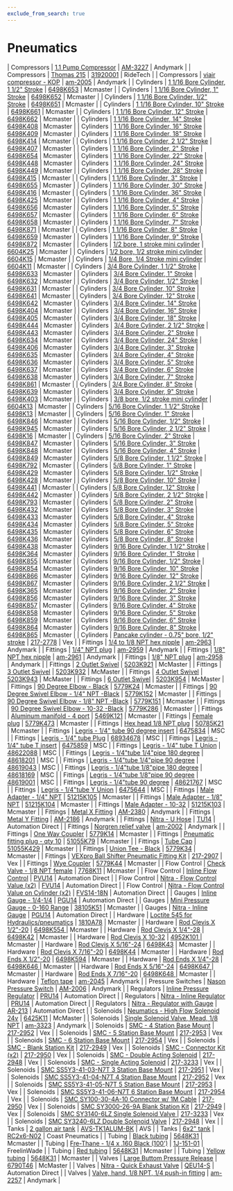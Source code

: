 ```yaml
---
exclude_from_search: true
---
```


# Pneumatics

| Compressors | [1.1 Pump Compressor](https://jgermita.github.io/frc-parts/parts/00963.html) | [AM-3227](http://www.andymark.com/) | Andymark |
| Compressors | [Thomas 215](https://jgermita.github.io/frc-parts/parts/00439.html) | [31920001](http://www.ridetech.com/store/215-thomas-compressor-100psi.html) | RideTech |
| Compressors | [viair compressor - KOP](https://jgermita.github.io/frc-parts/parts/00440.html) | [am-2005](http://www.andymark.com/product-p/am-2005.htm) | Andymark |
| Cylinders | [1 1/16 Bore Cylinder, 1 1/2" Stroke](https://jgermita.github.io/frc-parts/parts/00441.html) | [6498K653](https://www.mcmaster.com/#6498K653) | Mcmaster |
| Cylinders | [1 1/16 Bore Cylinder, 1" Stroke](https://jgermita.github.io/frc-parts/parts/00442.html) | [6498K652](https://www.mcmaster.com/#6498K652) | Mcmaster |
| Cylinders | [1 1/16 Bore Cylinder, 1/2" Stroke](https://jgermita.github.io/frc-parts/parts/00443.html) | [6498K651](https://www.mcmaster.com/#6498K651) | Mcmaster |
| Cylinders | [1 1/16 Bore Cylinder, 10" Stroke](https://jgermita.github.io/frc-parts/parts/00444.html) | [6498K661](https://www.mcmaster.com/#6498K661) | Mcmaster |
| Cylinders | [1 1/16 Bore Cylinder, 12" Stroke](https://jgermita.github.io/frc-parts/parts/00445.html) | [6498K662](https://www.mcmaster.com/#6498K662) | Mcmaster |
| Cylinders | [1 1/16 Bore Cylinder, 14" Stroke](https://jgermita.github.io/frc-parts/parts/00446.html) | [6498K408](https://www.mcmaster.com/#6498K408) | Mcmaster |
| Cylinders | [1 1/16 Bore Cylinder, 16" Stroke](https://jgermita.github.io/frc-parts/parts/00447.html) | [6498K409](https://www.mcmaster.com/#6498K409) | Mcmaster |
| Cylinders | [1 1/16 Bore Cylinder, 18" Stroke](https://jgermita.github.io/frc-parts/parts/00448.html) | [6498K414](https://www.mcmaster.com/#6498K414) | Mcmaster |
| Cylinders | [1 1/16 Bore Cylinder, 2 1/2" Stroke](https://jgermita.github.io/frc-parts/parts/00449.html) | [6498K407](https://www.mcmaster.com/#6498K407) | Mcmaster |
| Cylinders | [1 1/16 Bore Cylinder, 2" Stroke](https://jgermita.github.io/frc-parts/parts/00450.html) | [6498K654](https://www.mcmaster.com/#6498K654) | Mcmaster |
| Cylinders | [1 1/16 Bore Cylinder, 22" Stroke](https://jgermita.github.io/frc-parts/parts/00451.html) | [6498K448](https://www.mcmaster.com/#6498K448) | Mcmaster |
| Cylinders | [1 1/16 Bore Cylinder, 24" Stroke](https://jgermita.github.io/frc-parts/parts/00452.html) | [6498K449](https://www.mcmaster.com/#6498K449) | Mcmaster |
| Cylinders | [1 1/16 Bore Cylinder, 28" Stroke](https://jgermita.github.io/frc-parts/parts/00453.html) | [6498K415](https://www.mcmaster.com/#6498K415) | Mcmaster |
| Cylinders | [1 1/16 Bore Cylinder, 3" Stroke](https://jgermita.github.io/frc-parts/parts/00454.html) | [6498K655](https://www.mcmaster.com/#6498K655) | Mcmaster |
| Cylinders | [1 1/16 Bore Cylinder, 30" Stroke](https://jgermita.github.io/frc-parts/parts/00455.html) | [6498K416](https://www.mcmaster.com/#6498K416) | Mcmaster |
| Cylinders | [1 1/16 Bore Cylinder, 36" Stroke](https://jgermita.github.io/frc-parts/parts/00456.html) | [6498K425](https://www.mcmaster.com/#6498K425) | Mcmaster |
| Cylinders | [1 1/16 Bore Cylinder, 4" Stroke](https://jgermita.github.io/frc-parts/parts/00457.html) | [6498K656](https://www.mcmaster.com/#6498K656) | Mcmaster |
| Cylinders | [1 1/16 Bore Cylinder, 5" Stroke](https://jgermita.github.io/frc-parts/parts/00458.html) | [6498K657](https://www.mcmaster.com/#6498K657) | Mcmaster |
| Cylinders | [1 1/16 Bore Cylinder, 6" Stroke](https://jgermita.github.io/frc-parts/parts/00459.html) | [6498K658](https://www.mcmaster.com/#6498K658) | Mcmaster |
| Cylinders | [1 1/16 Bore Cylinder, 7" Stroke](https://jgermita.github.io/frc-parts/parts/00460.html) | [6498K871](https://www.mcmaster.com/#6498K871) | Mcmaster |
| Cylinders | [1 1/16 Bore Cylinder, 8" Stroke](https://jgermita.github.io/frc-parts/parts/00461.html) | [6498K659](https://www.mcmaster.com/#6498K659) | Mcmaster |
| Cylinders | [1 1/16 Bore Cylinder, 9" Stroke](https://jgermita.github.io/frc-parts/parts/00462.html) | [6498K872](https://www.mcmaster.com/#6498K872) | Mcmaster |
| Cylinders | [1/2 bore, 1 stroke mini cylinder](https://jgermita.github.io/frc-parts/parts/00463.html) | [6604K25](https://www.mcmaster.com/#6604K25) | Mcmaster |
| Cylinders | [1/2 bore, 1/2 stroke mini cylinder](https://jgermita.github.io/frc-parts/parts/00464.html) | [6604K15](https://www.mcmaster.com/#6604K15) | Mcmaster |
| Cylinders | [1/4 Bore, 1/4 Stroke mini cylinder](https://jgermita.github.io/frc-parts/parts/00465.html) | [6604K11](https://www.mcmaster.com/#6604K11) | Mcmaster |
| Cylinders | [3/4 Bore Cylinder, 1 1/2" Stroke](https://jgermita.github.io/frc-parts/parts/00466.html) | [6498K633](https://www.mcmaster.com/#6498K633) | Mcmaster |
| Cylinders | [3/4 Bore Cylinder, 1" Stroke](https://jgermita.github.io/frc-parts/parts/00467.html) | [6498K632](https://www.mcmaster.com/#6498K632) | Mcmaster |
| Cylinders | [3/4 Bore Cylinder, 1/2" Stroke](https://jgermita.github.io/frc-parts/parts/00468.html) | [6498K631](https://www.mcmaster.com/#6498K631) | Mcmaster |
| Cylinders | [3/4 Bore Cylinder, 10" Stroke](https://jgermita.github.io/frc-parts/parts/00469.html) | [6498K641](https://www.mcmaster.com/#6498K641) | Mcmaster |
| Cylinders | [3/4 Bore Cylinder, 12" Stroke](https://jgermita.github.io/frc-parts/parts/00470.html) | [6498K642](https://www.mcmaster.com/#6498K642) | Mcmaster |
| Cylinders | [3/4 Bore Cylinder, 14" Stroke](https://jgermita.github.io/frc-parts/parts/00471.html) | [6498K404](https://www.mcmaster.com/#6498K404) | Mcmaster |
| Cylinders | [3/4 Bore Cylinder, 16" Stroke](https://jgermita.github.io/frc-parts/parts/00472.html) | [6498K405](https://www.mcmaster.com/#6498K405) | Mcmaster |
| Cylinders | [3/4 Bore Cylinder, 18" Stroke](https://jgermita.github.io/frc-parts/parts/00473.html) | [6498K444](https://www.mcmaster.com/#6498K444) | Mcmaster |
| Cylinders | [3/4 Bore Cylinder, 2 1/2" Stroke](https://jgermita.github.io/frc-parts/parts/00474.html) | [6498K443](https://www.mcmaster.com/#6498K443) | Mcmaster |
| Cylinders | [3/4 Bore Cylinder, 2" Stroke](https://jgermita.github.io/frc-parts/parts/00475.html) | [6498K634](https://www.mcmaster.com/#6498K634) | Mcmaster |
| Cylinders | [3/4 Bore Cylinder, 24" Stroke](https://jgermita.github.io/frc-parts/parts/00476.html) | [6498K406](https://www.mcmaster.com/#6498K406) | Mcmaster |
| Cylinders | [3/4 Bore Cylinder, 3" Stroke](https://jgermita.github.io/frc-parts/parts/00477.html) | [6498K635](https://www.mcmaster.com/#6498K635) | Mcmaster |
| Cylinders | [3/4 Bore Cylinder, 4" Stroke](https://jgermita.github.io/frc-parts/parts/00478.html) | [6498K636](https://www.mcmaster.com/#6498K636) | Mcmaster |
| Cylinders | [3/4 Bore Cylinder, 5" Stroke](https://jgermita.github.io/frc-parts/parts/00479.html) | [6498K637](https://www.mcmaster.com/#6498K637) | Mcmaster |
| Cylinders | [3/4 Bore Cylinder, 6" Stroke](https://jgermita.github.io/frc-parts/parts/00480.html) | [6498K638](https://www.mcmaster.com/#6498K638) | Mcmaster |
| Cylinders | [3/4 Bore Cylinder, 7" Stroke](https://jgermita.github.io/frc-parts/parts/00481.html) | [6498K861](https://www.mcmaster.com/#6498K861) | Mcmaster |
| Cylinders | [3/4 Bore Cylinder, 8" Stroke](https://jgermita.github.io/frc-parts/parts/00482.html) | [6498K639](https://www.mcmaster.com/#6498K639) | Mcmaster |
| Cylinders | [3/4 Bore Cylinder, 9" Stroke](https://jgermita.github.io/frc-parts/parts/00483.html) | [6498K403](https://www.mcmaster.com/#6498K403) | Mcmaster |
| Cylinders | [3/8 bore, 1/2 stroke mini cylinder](https://jgermita.github.io/frc-parts/parts/00484.html) | [6604K13](https://www.mcmaster.com/#6604K13) | Mcmaster |
| Cylinders | [5/16 Bore Cylinder, 1 1/2" Stroke](https://jgermita.github.io/frc-parts/parts/00485.html) | [6498K13](https://www.mcmaster.com/#6498K13) | Mcmaster |
| Cylinders | [5/16 Bore Cylinder, 1" Stroke](https://jgermita.github.io/frc-parts/parts/00486.html) | [6498K846](https://www.mcmaster.com/#6498K846) | Mcmaster |
| Cylinders | [5/16 Bore Cylinder, 1/2" Stroke](https://jgermita.github.io/frc-parts/parts/00487.html) | [6498K945](https://www.mcmaster.com/#6498K945) | Mcmaster |
| Cylinders | [5/16 Bore Cylinder, 2 1/2" Stroke](https://jgermita.github.io/frc-parts/parts/00488.html) | [6498K16](https://www.mcmaster.com/#6498K16) | Mcmaster |
| Cylinders | [5/16 Bore Cylinder, 2" Stroke](https://jgermita.github.io/frc-parts/parts/00489.html) | [6498K847](https://www.mcmaster.com/#6498K847) | Mcmaster |
| Cylinders | [5/16 Bore Cylinder, 3" Stroke](https://jgermita.github.io/frc-parts/parts/00490.html) | [6498K848](https://www.mcmaster.com/#6498K848) | Mcmaster |
| Cylinders | [5/16 Bore Cylinder, 4" Stroke](https://jgermita.github.io/frc-parts/parts/00491.html) | [6498K849](https://www.mcmaster.com/#6498K849) | Mcmaster |
| Cylinders | [5/8 Bore Cylinder, 1 1/2" Stroke](https://jgermita.github.io/frc-parts/parts/00492.html) | [6498K792](https://www.mcmaster.com/#6498K792) | Mcmaster |
| Cylinders | [5/8 Bore Cylinder, 1" Stroke](https://jgermita.github.io/frc-parts/parts/00493.html) | [6498K429](https://www.mcmaster.com/#6498K429) | Mcmaster |
| Cylinders | [5/8 Bore Cylinder, 1/2" Stroke](https://jgermita.github.io/frc-parts/parts/00494.html) | [6498K428](https://www.mcmaster.com/#6498K428) | Mcmaster |
| Cylinders | [5/8 Bore Cylinder, 10" Stroke](https://jgermita.github.io/frc-parts/parts/00495.html) | [6498K441](https://www.mcmaster.com/#6498K441) | Mcmaster |
| Cylinders | [5/8 Bore Cylinder, 12" Stroke](https://jgermita.github.io/frc-parts/parts/00496.html) | [6498K442](https://www.mcmaster.com/#6498K442) | Mcmaster |
| Cylinders | [5/8 Bore Cylinder, 2 1/2" Stroke](https://jgermita.github.io/frc-parts/parts/00497.html) | [6498K793](https://www.mcmaster.com/#6498K793) | Mcmaster |
| Cylinders | [5/8 Bore Cylinder, 2" Stroke](https://jgermita.github.io/frc-parts/parts/00498.html) | [6498K432](https://www.mcmaster.com/#6498K432) | Mcmaster |
| Cylinders | [5/8 Bore Cylinder, 3" Stroke](https://jgermita.github.io/frc-parts/parts/00499.html) | [6498K433](https://www.mcmaster.com/#6498K433) | Mcmaster |
| Cylinders | [5/8 Bore Cylinder, 4" Stroke](https://jgermita.github.io/frc-parts/parts/00500.html) | [6498K434](https://www.mcmaster.com/#6498K434) | Mcmaster |
| Cylinders | [5/8 Bore Cylinder, 5" Stroke](https://jgermita.github.io/frc-parts/parts/00501.html) | [6498K435](https://www.mcmaster.com/#6498K435) | Mcmaster |
| Cylinders | [5/8 Bore Cylinder, 6" Stroke](https://jgermita.github.io/frc-parts/parts/00502.html) | [6498K436](https://www.mcmaster.com/#6498K436) | Mcmaster |
| Cylinders | [5/8 Bore Cylinder, 8" Stroke](https://jgermita.github.io/frc-parts/parts/00503.html) | [6498K438](https://www.mcmaster.com/#6498K438) | Mcmaster |
| Cylinders | [9/16 Bore Cylinder, 1 1/2" Stroke](https://jgermita.github.io/frc-parts/parts/00504.html) | [6498K364](https://www.mcmaster.com/#6498K364) | Mcmaster |
| Cylinders | [9/16 Bore Cylinder, 1" Stroke](https://jgermita.github.io/frc-parts/parts/00505.html) | [6498K855](https://www.mcmaster.com/#6498K855) | Mcmaster |
| Cylinders | [9/16 Bore Cylinder, 1/2" Stroke](https://jgermita.github.io/frc-parts/parts/00506.html) | [6498K854](https://www.mcmaster.com/#6498K854) | Mcmaster |
| Cylinders | [9/16 Bore Cylinder, 10" Stroke](https://jgermita.github.io/frc-parts/parts/00507.html) | [6498K866](https://www.mcmaster.com/#6498K866) | Mcmaster |
| Cylinders | [9/16 Bore Cylinder, 12" Stroke](https://jgermita.github.io/frc-parts/parts/00508.html) | [6498K867](https://www.mcmaster.com/#6498K867) | Mcmaster |
| Cylinders | [9/16 Bore Cylinder, 2 1/2" Stroke](https://jgermita.github.io/frc-parts/parts/00509.html) | [6498K365](https://www.mcmaster.com/#6498K365) | Mcmaster |
| Cylinders | [9/16 Bore Cylinder, 2" Stroke](https://jgermita.github.io/frc-parts/parts/00510.html) | [6498K856](https://www.mcmaster.com/#6498K856) | Mcmaster |
| Cylinders | [9/16 Bore Cylinder, 3" Stroke](https://jgermita.github.io/frc-parts/parts/00511.html) | [6498K857](https://www.mcmaster.com/#6498K857) | Mcmaster |
| Cylinders | [9/16 Bore Cylinder, 4" Stroke](https://jgermita.github.io/frc-parts/parts/00512.html) | [6498K858](https://www.mcmaster.com/#6498K858) | Mcmaster |
| Cylinders | [9/16 Bore Cylinder, 5" Stroke](https://jgermita.github.io/frc-parts/parts/00513.html) | [6498K859](https://www.mcmaster.com/#6498K859) | Mcmaster |
| Cylinders | [9/16 Bore Cylinder, 6" Stroke](https://jgermita.github.io/frc-parts/parts/00514.html) | [6498K864](https://www.mcmaster.com/#6498K864) | Mcmaster |
| Cylinders | [9/16 Bore Cylinder, 8" Stroke](https://jgermita.github.io/frc-parts/parts/00515.html) | [6498K865](https://www.mcmaster.com/#6498K865) | Mcmaster |
| Cylinders | [Pancake cylinder - 0.75" bore, 1/2" stroke](https://jgermita.github.io/frc-parts/parts/00516.html) | [217-2778](http://www.vexrobotics.com/vexpro/pneumatics/217-2778.html) | Vex |
| Fittings | [1/4 to 1/8 NPT hex nipple](https://jgermita.github.io/frc-parts/parts/00518.html) | [am-2963](http://www.andymark.com/product-p/am-2963.htm) | Andymark |
| Fittings | [1/4" NPT plug](https://jgermita.github.io/frc-parts/parts/00519.html) | [am-2959](http://www.andymark.com/product-p/am-2959.htm) | Andymark |
| Fittings | [1/8" NPT hex nipple](https://jgermita.github.io/frc-parts/parts/00520.html) | [am-2961](http://www.andymark.com/product-p/am-2961.htm) | Andymark |
| Fittings | [1/8" NPT plug](https://jgermita.github.io/frc-parts/parts/00521.html) | [am-2958](http://www.andymark.com/product-p/am-2958.htm) | Andymark |
| Fittings | [2 Outlet Swivel](https://jgermita.github.io/frc-parts/parts/00980.html) | [5203K921](https://www.mcmaster.com/#5203K921) | McMaster |
| Fittings | [3 Outlet Swivel](https://jgermita.github.io/frc-parts/parts/00979.html) | [5203K932](https://www.mcmaster.com/#5203K932) | McMaster |
| Fittings | [4 Outlet Swivel](https://jgermita.github.io/frc-parts/parts/00978.html) | [5203K943](https://www.mcmaster.com/#5203K943) | McMaster |
| Fittings | [6 Outlet Swivel](https://jgermita.github.io/frc-parts/parts/00977.html) | [5203K954](https://www.mcmaster.com/#5203K954) | McMaster |
| Fittings | [90 Degree Elbow - Black](https://jgermita.github.io/frc-parts/parts/00522.html) | [5779K24](https://www.mcmaster.com/#5779K24) | Mcmaster |
| Fittings | [90 Degree Swivel Elbow - 1/4" NPT -Black](https://jgermita.github.io/frc-parts/parts/00523.html) | [5779K152](https://www.mcmaster.com/#5779K152) | Mcmaster |
| Fittings | [90 Degree Swivel Elbow - 1/8" NPT -Black](https://jgermita.github.io/frc-parts/parts/00524.html) | [5779K151](https://www.mcmaster.com/#5779K151) | Mcmaster |
| Fittings | [90 Degree Swivel Elbow - 10-32  -Black](https://jgermita.github.io/frc-parts/parts/00525.html) | [5779K286](https://www.mcmaster.com/#5779K286) | Mcmaster |
| Fittings | [Aluminum manifold - 4 port](https://jgermita.github.io/frc-parts/parts/00526.html) | [5469K121](https://www.mcmaster.com/#5469K121) | Mcmaster |
| Fittings | [Female plug](https://jgermita.github.io/frc-parts/parts/00934.html) | [5779K473](https://www.mcmaster.com/#5779K473) | Mcmaster |
| Fittings | [Hex head 1/8 NPT plug](https://jgermita.github.io/frc-parts/parts/00527.html) | [50785K21](https://www.mcmaster.com/#50785K21) | Mcmaster |
| Fittings | [Legris - 1/4" tube 90 degree insert](https://jgermita.github.io/frc-parts/parts/00960.html) | [6475834](http://www.mscdirect.com/) | MSC |
| Fittings | [Legris - 1/4" tube Plug](https://jgermita.github.io/frc-parts/parts/00959.html) | [68934678](http://www.mscdirect.com/) | MSC |
| Fittings | [Legris - 1/4" tube T insert](https://jgermita.github.io/frc-parts/parts/00961.html) | [6475859](http://www.mscdirect.com/) | MSC |
| Fittings | [Legris - 1/4" tube T Union](https://jgermita.github.io/frc-parts/parts/00958.html) | [48622088](http://www.mscdirect.com/) | MSC |
| Fittings | [Legris - 1/4"tube 1/4"pipe 180 degree](https://jgermita.github.io/frc-parts/parts/00955.html) | [48618201](http://www.mscdirect.com/) | MSC |
| Fittings | [Legris - 1/4"tube 1/4"pipe 90 degree](https://jgermita.github.io/frc-parts/parts/00954.html) | [48619043](http://www.mscdirect.com/) | MSC |
| Fittings | [Legris - 1/4"tube 1/8"pipe 180 degree](https://jgermita.github.io/frc-parts/parts/00953.html) | [48618169](http://www.mscdirect.com/) | MSC |
| Fittings | [Legris - 1/4"tube 1/8"pipe 90 degree](https://jgermita.github.io/frc-parts/parts/00952.html) | [48619001](http://www.mscdirect.com/) | MSC |
| Fittings | [Legris - 1/4"tube 90 degree](https://jgermita.github.io/frc-parts/parts/00956.html) | [48621767](http://www.mscdirect.com/) | MSC |
| Fittings | [Legris - 1/4"tube Y Union](https://jgermita.github.io/frc-parts/parts/00957.html) | [6475644](http://www.mscdirect.com/) | MSC |
| Fittings | [Male Adapter - 1/4" NPT](https://jgermita.github.io/frc-parts/parts/00528.html) | [51215K105](https://www.mcmaster.com/#51215K105) | Mcmaster |
| Fittings | [Male Adapter - 1/8" NPT](https://jgermita.github.io/frc-parts/parts/00529.html) | [51215K104](https://www.mcmaster.com/#51215K104) | Mcmaster |
| Fittings | [Male Adapter - 10-32](https://jgermita.github.io/frc-parts/parts/00530.html) | [51215K103](https://www.mcmaster.com/#51215K103) | Mcmaster |
| Fittings | [Metal X Fitting](https://jgermita.github.io/frc-parts/parts/00965.html) | [AM-2380](http://www.andymark.com/) | Andymark |
| Fittings | [Metal Y Fitting](https://jgermita.github.io/frc-parts/parts/00964.html) | [AM-2186](http://www.andymark.com/) | Andymark |
| Fittings | [Nitra - U Hose](https://jgermita.github.io/frc-parts/parts/00970.html) | [TU14](https://www.automationdirect.com) | Automation Direct |
| Fittings | [Norgren relief valve](https://jgermita.github.io/frc-parts/parts/00531.html) | [am-2002](http://www.andymark.com/product-p/am-2002.htm) | Andymark |
| Fittings | [One Way Coupler](https://jgermita.github.io/frc-parts/parts/00532.html) | [5779K14](https://www.mcmaster.com/#5779K14) | Mcmaster |
| Fittings | [Pneumatic fitting plug - qty 10](https://jgermita.github.io/frc-parts/parts/00533.html) | [51055K79](https://www.mcmaster.com/#51055K79) | Mcmaster |
| Fittings | [Tube Cap](https://jgermita.github.io/frc-parts/parts/00534.html) | [51055K429](https://www.mcmaster.com/#51055K429) | Mcmaster |
| Fittings | [Union Tee - Black](https://jgermita.github.io/frc-parts/parts/00535.html) | [5779K34](https://www.mcmaster.com/#5779K34) | Mcmaster |
| Fittings | [VEXpro Ball Shifter Pneumatic Fitting Kit](https://jgermita.github.io/frc-parts/parts/00536.html) | [217-2907](http://www.vexrobotics.com/solenoids-and-manifolds.html) | Vex |
| Fittings | [Wye Coupler](https://jgermita.github.io/frc-parts/parts/00537.html) | [5779K44](https://www.mcmaster.com/#5779K44) | Mcmaster |
| Flow Control | [Check Valve - 1/8 NPT female](https://jgermita.github.io/frc-parts/parts/00538.html) | [7768K11](https://www.mcmaster.com/#7768K11) | Mcmaster |
| Flow Control | [Inline Flow Control](https://jgermita.github.io/frc-parts/parts/00539.html) | [PVU14](http://www.automationdirect.com/adc/Shopping/Catalog/Pneumatic_Components/Special_Purpose_Push-to-Connect_Pneumatic_Fittings/Flow_Control_Valves_-_Speed_Controllers/FVU14) | Automation Direct |
| Flow Control | [Nitra - Flow Control Value (x2)](https://jgermita.github.io/frc-parts/parts/00974.html) | [FVU14](https://www.automationdirect.com) | Automation Direct |
| Flow Control | [Nitra - Flow Control Value on Cylinder (x2)](https://jgermita.github.io/frc-parts/parts/00973.html) | [FVS14-18N](https://www.automationdirect.com) | Automation Direct |
| Gauges | [Inline Gauge - 1/4-1/4](https://jgermita.github.io/frc-parts/parts/00540.html) | [PGU14](http://www.automationdirect.com/adc/Shopping/Catalog/Pneumatic_Components/Special_Purpose_Push-to-Connect_Pneumatic_Fittings/Pressure_Regulators_-z-_Gauges_-z-_Indicators/PGU14) | Automation Direct |
| Gauges | [Mini Pressure Gauge - 0-160 Range](https://jgermita.github.io/frc-parts/parts/00541.html) | [38105K51](https://www.mcmaster.com/#38105K51) | Mcmaster |
| Gauges | [Nitra - Inline Gauge](https://jgermita.github.io/frc-parts/parts/00969.html) | [PGU14](https://www.automationdirect.com) | Automation Direct |
| Hardware | [Loctite 545 for Hydraulics/pneumatics](https://jgermita.github.io/frc-parts/parts/00542.html) | [1810A78](https://www.mcmaster.com/#1810A78) | Mcmaster |
| Hardware | [Rod Clevis X 1/2"-20](https://jgermita.github.io/frc-parts/parts/00543.html) | [6498K554 ](https://www.mcmaster.com/#6498K554 ) | Mcmaster |
| Hardware | [Rod Clevis X 1/4"-28](https://jgermita.github.io/frc-parts/parts/00544.html) | [6498K42](https://www.mcmaster.com/#6498K42) | Mcmaster |
| Hardware | [Rod Clevis X 10-32](https://jgermita.github.io/frc-parts/parts/00545.html) | [4952K101 ](https://www.mcmaster.com/#4952K101 ) | Mcmaster |
| Hardware | [Rod Clevis X 5/16"-24](https://jgermita.github.io/frc-parts/parts/00546.html) | [6498K43](https://www.mcmaster.com/#6498K43) | Mcmaster |
| Hardware | [Rod Clevis X 7/16"-20](https://jgermita.github.io/frc-parts/parts/00547.html) | [6498K44](https://www.mcmaster.com/#6498K44) | Mcmaster |
| Hardware | [Rod Ends X 1/2"-20](https://jgermita.github.io/frc-parts/parts/00548.html) | [6498K594](https://www.mcmaster.com/#6498K594) | Mcmaster |
| Hardware | [Rod Ends X 1/4"-28](https://jgermita.github.io/frc-parts/parts/00549.html) | [6498K646 ](https://www.mcmaster.com/#6498K646 ) | Mcmaster |
| Hardware | [Rod Ends X 5/16"-24](https://jgermita.github.io/frc-parts/parts/00550.html) | [6498K647 ](https://www.mcmaster.com/#6498K647 ) | Mcmaster |
| Hardware | [Rod Ends X 7/16"-20](https://jgermita.github.io/frc-parts/parts/00551.html) | [6498K648 ](https://www.mcmaster.com/#6498K648 ) | Mcmaster |
| Hardware | [Teflon tape](https://jgermita.github.io/frc-parts/parts/00552.html) | [am-2045](http://www.andymark.com/product-p/am-2045.htm) | Andymark |
| Pressure Switches | [Nason Pressure Switch](https://jgermita.github.io/frc-parts/parts/00966.html) | [AM-2006](http://www.andymark.com/) | Andymark |
| Regulators | [Inline Pressure Regulator](https://jgermita.github.io/frc-parts/parts/00553.html) | [PRU14](http://www.automationdirect.com/adc/Shopping/Catalog/Pneumatic_Components/Special_Purpose_Push-to-Connect_Pneumatic_Fittings/Pressure_Regulators_-z-_Gauges_-z-_Indicators/PRU14) | Automation Direct |
| Regulators | [Nitra - Inline Regulator](https://jgermita.github.io/frc-parts/parts/00968.html) | [PRU14](https://www.automationdirect.com) | Automation Direct |
| Regulators | [Nitra - Regulator with Gauge](https://jgermita.github.io/frc-parts/parts/00971.html) | [AR-213](https://www.automationdirect.com) | Automation Direct |
| Solenoids | [Neumatics - High Flow Solenoid 24v](https://jgermita.github.io/frc-parts/parts/00976.html) | [6425K11](https://www.mcmaster.com/#6425K11) | McMaster |
| Solenoids | [Single Solenoid Valve, Mead, 1/8 NPT](https://jgermita.github.io/frc-parts/parts/00554.html) | [am-3323](http://www.andymark.com/Pnuematic-p/am-3323.htm) | Andymark |
| Solenoids | [SMC - 4 Station Base Mount](https://jgermita.github.io/frc-parts/parts/00981.html) | [217-2952](http://www.vexrobotics.com/solenoids-and-manifolds.html) | Vex |
| Solenoids | [SMC - 5 Station Base Mount](https://jgermita.github.io/frc-parts/parts/00982.html) | [217-2953](http://www.vexrobotics.com/solenoids-and-manifolds.html) | Vex |
| Solenoids | [SMC - 6 Station Base Mount](https://jgermita.github.io/frc-parts/parts/00983.html) | [217-2954](http://www.vexrobotics.com/solenoids-and-manifolds.html) | Vex |
| Solenoids | [SMC - Blank Station Kit](https://jgermita.github.io/frc-parts/parts/00986.html) | [217-2949](http://www.vexrobotics.com/solenoids-and-manifolds.html) | Vex |
| Solenoids | [SMC - Connector Kit (x2)](https://jgermita.github.io/frc-parts/parts/00987.html) | [217-2950](http://www.vexrobotics.com/solenoids-and-manifolds.html) | Vex |
| Solenoids | [SMC - Double Acting Solenoid](https://jgermita.github.io/frc-parts/parts/00985.html) | [217-2948](http://www.vexrobotics.com/solenoids-and-manifolds.html) | Vex |
| Solenoids | [SMC - Single Acting Solenoid](https://jgermita.github.io/frc-parts/parts/00984.html) | [217-3233](http://www.vexrobotics.com/solenoids-and-manifolds.html) | Vex |
| Solenoids | [SMC SS5Y3-41-03-N7T 3 Station Base Mount](https://jgermita.github.io/frc-parts/parts/00555.html) | [217-2951](http://www.vexrobotics.com/solenoids-and-manifolds.html) | Vex |
| Solenoids | [SMC SS5Y3-41-04-N7T 4 Station Base Mount](https://jgermita.github.io/frc-parts/parts/00556.html) | [217-2952](http://www.vexrobotics.com/solenoids-and-manifolds.html) | Vex |
| Solenoids | [SMC SS5Y3-41-05-N7T 5 Station Base Mount](https://jgermita.github.io/frc-parts/parts/00557.html) | [217-2953](http://www.vexrobotics.com/solenoids-and-manifolds.html) | Vex |
| Solenoids | [SMC SS5Y3-41-06-N7T 6 Station Base Mount](https://jgermita.github.io/frc-parts/parts/00558.html) | [217-2954](http://www.vexrobotics.com/solenoids-and-manifolds.html) | Vex |
| Solenoids | [SMC SY100-30-4A-10 Connector w/ 1M Cable](https://jgermita.github.io/frc-parts/parts/00559.html) | [217-2950](http://www.vexrobotics.com/solenoids-and-manifolds.html) | Vex |
| Solenoids | [SMC SY3000-26-9A Blank Station Kit](https://jgermita.github.io/frc-parts/parts/00560.html) | [217-2949](http://www.vexrobotics.com/solenoids-and-manifolds.html) | Vex |
| Solenoids | [SMC SY3140-6LZ Single Solenoid Valve ](https://jgermita.github.io/frc-parts/parts/00561.html) | [217-3233](http://www.vexrobotics.com/solenoids-and-manifolds.html) | Vex |
| Solenoids | [SMC SY3240-6LZ Double Solenoid Valve](https://jgermita.github.io/frc-parts/parts/00562.html) | [217-2948](http://www.vexrobotics.com/solenoids-and-manifolds.html) | Vex |
| Tanks | [2 gallon air tank](https://jgermita.github.io/frc-parts/parts/00563.html) | [AVS-TK1ALUM-BK](http://www.avsontheweb.com/1-gallon-aluminum-tank-with-4-ports-black-free-drain-port-fitting/) | AVS |
| Tanks | [6x2" tank](https://jgermita.github.io/frc-parts/parts/00564.html) | [RC2x6-N02](http://www.coastpneumatics.com/RC2X6-N02.html) | Coast Pneumatics |
| Tubing | [Black tubing](https://jgermita.github.io/frc-parts/parts/00565.html) | [5648K31](https://www.mcmaster.com/#5648K31) | Mcmaster |
| Tubing | [Fre-Thane - 1/4 x .160 Black (100')](https://jgermita.github.io/frc-parts/parts/00967.html) | [1J-151-01](http://www.freelin-wade.com/) | FreelinWade |
| Tubing | [Red tubing](https://jgermita.github.io/frc-parts/parts/00566.html) | [5648K31](https://www.mcmaster.com/#5648K31) | Mcmaster |
| Tubing | [Yellow tubing](https://jgermita.github.io/frc-parts/parts/00567.html) | [5648K31](https://www.mcmaster.com/#5648K31) | Mcmaster |
| Valves | [Large Buttom Pressure Release](https://jgermita.github.io/frc-parts/parts/00975.html) | [6790T46](https://www.mcmaster.com/#6790T46) | McMaster |
| Valves | [Nitra - Quick Exhaust Valve](https://jgermita.github.io/frc-parts/parts/00972.html) | [QEU14-S](https://www.automationdirect.com) | Automation Direct |
| Valves | [Valve, hand, 1/8 NPT, 1/4 push-in fitting](https://jgermita.github.io/frc-parts/parts/00878.html) | [am-2257](http://www.andymark.com/product-p/am-2257.htm) | Andymark |